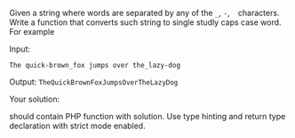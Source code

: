 Given a string where words are separated by any of the `_`, `-`, ` ` characters. Write a function that converts such 
string to single studly caps case word. For example

Input:

`The quick-brown_fox jumps over the_lazy-dog`

Output:
`TheQuickBrownFoxJumpsOverTheLazyDog`

Your solution:

should contain PHP function with solution. Use type hinting and return type declaration with strict mode enabled.
